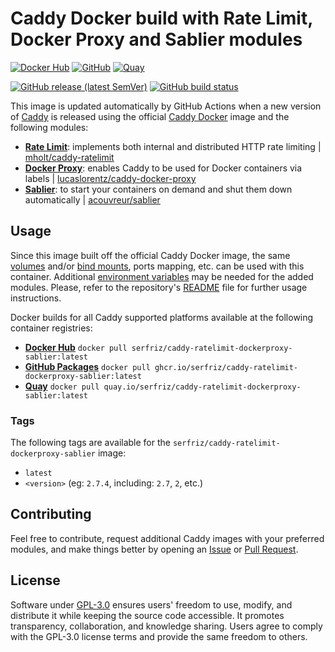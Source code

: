 # Caddy Docker build with Rate Limit, Docker Proxy and Sablier modules

[![Docker Hub](https://img.shields.io/badge/Docker%20Hub%20-%20serfriz%2Fcaddy--ratelimit--dockerproxy--sablier%20-%20%230db7ed?style=flat&logo=docker)](https://hub.docker.com/r/serfriz/caddy-ratelimit-dockerproxy-sablier)
[![GitHub](https://img.shields.io/badge/GitHub%20-%20serfriz%2Fcaddy--ratelimit--dockerproxy--sablier%20-%20%23333?style=flat&logo=github)](https://ghcr.io/serfriz/caddy-ratelimit-dockerproxy-sablier)
[![Quay](https://img.shields.io/badge/Quay%20-%20serfriz%2Fcaddy--ratelimit--dockerproxy--sablier%20-%20%23CC0000?style=flat&logo=redhat)](https://quay.io/serfriz/caddy-ratelimit-dockerproxy-sablier)

[![GitHub release (latest SemVer)](https://img.shields.io/github/v/release/serfriz/caddy-custom-builds?label=Release)](https://github.com/serfriz/caddy-custom-builds/releases)
[![GitHub build status](https://img.shields.io/github/actions/workflow/status/serfriz/caddy-custom-builds/build.caddy-ratelimit-dockerproxy-sablier.yml?label=Build)](https://github.com/serfriz/caddy-custom-builds/actions/workflows/build.caddy-ratelimit-dockerproxy-sablier.yml)

This image is updated automatically by GitHub Actions when a new version of [Caddy](https://github.com/caddyserver/caddy) is released using the official [Caddy Docker](https://hub.docker.com/_/caddy) image and the following modules:
- [**Rate Limit**](https://github.com/serfriz/caddy-custom-builds?tab=readme-ov-file#rate-limit): implements both internal and distributed HTTP rate limiting | [mholt/caddy-ratelimit](https://github.com/mholt/caddy-ratelimit)
- [**Docker Proxy**](https://github.com/serfriz/caddy-custom-builds?tab=readme-ov-file#docker-proxy): enables Caddy to be used for Docker containers via labels | [lucaslorentz/caddy-docker-proxy](https://github.com/lucaslorentz/caddy-docker-proxy)
- [**Sablier**](https://github.com/serfriz/caddy-custom-builds?tab=readme-ov-file#sablier): to start your containers on demand and shut them down automatically | [acouvreur/sablier](https://github.com/acouvreur/sablier)

## Usage

Since this image built off the official Caddy Docker image, the same [volumes](https://docs.docker.com/storage/volumes/) and/or [bind mounts](https://docs.docker.com/storage/bind-mounts/), ports mapping, etc. can be used with this container. Additional [environment variables](https://caddyserver.com/docs/caddyfile/concepts#environment-variables) may be needed for the added modules. Please, refer to the repository's [README](https://github.com/serfriz/caddy-custom-builds?tab=readme-ov-file#container-creation) file for further usage instructions.

Docker builds for all Caddy supported platforms available at the following container registries:
- [**Docker Hub**](https://hub.docker.com/r/serfriz/caddy-ratelimit-dockerproxy-sablier) `docker pull serfriz/caddy-ratelimit-dockerproxy-sablier:latest`
- [**GitHub Packages**](https://ghcr.io/serfriz/caddy-ratelimit-dockerproxy-sablier) `docker pull ghcr.io/serfriz/caddy-ratelimit-dockerproxy-sablier:latest`
- [**Quay**](https://quay.io/serfriz/caddy-ratelimit-dockerproxy-sablier) `docker pull quay.io/serfriz/caddy-ratelimit-dockerproxy-sablier:latest`

### Tags

The following tags are available for the `serfriz/caddy-ratelimit-dockerproxy-sablier` image:

- `latest`
- `<version>` (eg: `2.7.4`, including: `2.7`, `2`, etc.)

## Contributing

Feel free to contribute, request additional Caddy images with your preferred modules, and make things better by opening an [Issue](https://github.com/serfriz/caddy-custom-builds/issues) or [Pull Request](https://github.com/serfriz/caddy-custom-builds/pulls).

## License

Software under [GPL-3.0](https://github.com/serfriz/caddy-custom-builds/blob/main/LICENSE) ensures users' freedom to use, modify, and distribute it while keeping the source code accessible. It promotes transparency, collaboration, and knowledge sharing. Users agree to comply with the GPL-3.0 license terms and provide the same freedom to others.